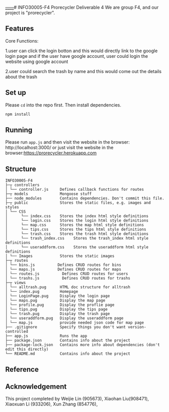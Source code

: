******~~~~____~~~~******# INFO30005-F4 Prorecycler Deliverable 4
We are group F4, and our project is "prorecycler".

## Features
Core Functions:

1.user can click the login botton and this would directly link to the google login page and if the user 
have google account, user could login the website using google account

2.user could search the trash by name and this would come out the details about the trash

## Set up
Please `cd` into the repo first.
Then install dependencies.
```bash
npm install
```

## Running
Please run `app.js` and then visit the website in the browser: http://localhost:3000/
or just visit the website in the browser:https://prorecycler.herokuapp.com

## Structure
```
INFO30005-F4
├─┬ controllers
│ └── controller.js     Defines callback functions for routes
├─┬ models              Mongoose stuff
├── node_modules        Contains dependencies. Don't commit this file.
├─┬ public              Stores the static files, e.g. images and styles
│ └── CSS               
│      └── index.css    Stores the index html style definitions
│      └── login.css    Stores the login html style definitions
│      └── map.css      Stores the map html style definitions
│      └── tips.css     Stores the tips html style definitions
│      └── trash.css    Stores the trash html style definitions
│      └── trash_index.css    Stores the trash_index html style definitions
│      └── useraddform.css    Stores the useraddform html style definitions
│ └── Images            Stores the static images
├─┬ routes              
│ └── bins.js          Defines CRUD routes for bins
│ └── maps.js          Defines CRUD routes for maps
│ └── routes.js          Defines CRUD routes for users
│ └── trashs.js          Defines CRUD routes for trashs
├─┬ views              
│ └── alltrash.pug      HTML doc structure for alltrash
│ └── index.pug         Homepage 
│ └── LoginPage.pug     Display the login page
│ └── maps.pug          Display the map page
│ └── profile.pug       Display the proflie page
│ └── tips.pug          Display the tips page
│ └── trash.pug         Display the trash page
│ └── useraddform.pug   Display the useraddform page
│ └── map.js            provide needed json code for map page
├── .gitignore          Specify things you don't want version-controlled
├── app.js              Runs the app
├── package.json        Contains info about the project
├── package-lock.json   Contains more info about dependencies (don't edit this directly)
└── README.md           Contains info about the project 
```

## Reference

## Acknowledgement
This project completed by Weijie Lin (905673), Xiaohan Liu(908471), Xiaoxuan Li (933206), Xun Zhang (854776), 